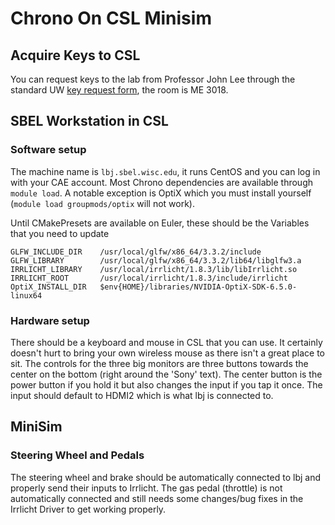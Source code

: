 # Chrono On CSL Minisim

## Acquire Keys to CSL

You can request keys to the lab from Professor John Lee through the standard UW [key request form](https://keylime.engr.wisc.edu/request), the room is ME 3018.

## SBEL Workstation in CSL

### Software setup

The machine name is `lbj.sbel.wisc.edu`, it runs CentOS and you can log in with your CAE account. Most Chrono dependencies are available through `module load`. A notable exception is OptiX which you must install yourself (`module load groupmods/optix` will not work). 

Until CMakePresets are available on Euler, these should be the Variables that you need to update

````
GLFW_INCLUDE_DIR    /usr/local/glfw/x86_64/3.3.2/include
GLFW_LIBRARY        /usr/local/glfw/x86_64/3.3.2/lib64/libglfw3.a
IRRLICHT_LIBRARY    /usr/local/irrlicht/1.8.3/lib/libIrrlicht.so
IRRLICHT_ROOT       /usr/local/irrlicht/1.8.3/include/irrlicht
OptiX_INSTALL_DIR   $env{HOME}/libraries/NVIDIA-OptiX-SDK-6.5.0-linux64
````

### Hardware setup

There should be a keyboard and mouse in CSL that you can use. It certainly doesn't hurt to bring your own wireless mouse as there isn't a great place to sit. The controls for the three big monitors are three buttons towards the center on the bottom (right around the 'Sony' text). The center button is the power button if you hold it but also changes the input if you tap it once. The input should default to HDMI2 which is what lbj is connected to.

## MiniSim

### Steering Wheel and Pedals

The steering wheel and brake should be automatically connected to lbj and properly send their inputs to Irrlicht. The gas pedal (throttle) is not automatically connected and still needs some changes/bug fixes in the Irrlicht Driver to get working properly.
